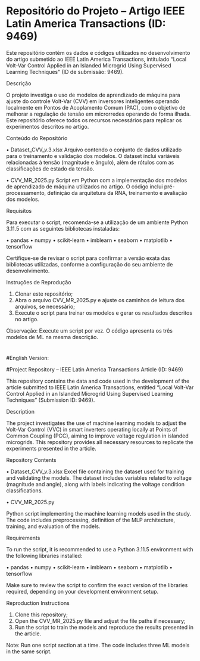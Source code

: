 # Repositório do Projeto – Artigo IEEE Latin America Transactions (ID: 9469)

Este repositório contém os dados e códigos utilizados no desenvolvimento do artigo submetido ao IEEE Latin America Transactions, intitulado “Local Volt-Var Control Applied in an Islanded Microgrid Using Supervised Learning Techniques" (ID de submissão: 9469).

Descrição

O projeto investiga o uso de modelos de aprendizado de máquina para ajuste do controle Volt-Var (CVV) em inversores inteligentes operando localmente em Pontos de Acoplamento Comum (PAC), com o objetivo de melhorar a regulação de tensão em microrredes operando de forma ilhada. Este repositório oferece todos os recursos necessários para replicar os experimentos descritos no artigo.

Conteúdo do Repositório

•	Dataset_CVV_v.3.xlsx
Arquivo contendo o conjunto de dados utilizado para o treinamento e validação dos modelos. O dataset inclui variáveis relacionadas à tensão (magnitude e ângulo), além de rótulos com as classificações de estado da tensão.

•	CVV_MR_2025.py
Script em Python com a implementação dos modelos de aprendizado de máquina utilizados no artigo. O código inclui pré-processamento, definição da arquitetura da RNA, treinamento e avaliação dos modelos.

Requisitos

Para executar o script, recomenda-se a utilização de um ambiente Python 3.11.5 com as seguintes bibliotecas instaladas:

•	pandas
•	numpy
•	scikit-learn
•	imblearn
•	seaborn
•	matplotlib
•	tensorflow 

Certifique-se de revisar o script para confirmar a versão exata das bibliotecas utilizadas, conforme a configuração do seu ambiente de desenvolvimento.

Instruções de Reprodução
1.	Clonar este repositório;
2.	Abra o arquivo CVV_MR_2025.py e ajuste os caminhos de leitura dos arquivos, se necessário;
3.	Execute o script para treinar os modelos e gerar os resultados descritos no artigo.

Observação: Execute um script por vez. O código apresenta os três modelos de ML na mesma descrição.
#
#
#English Version:

#Project Repository – IEEE Latin America Transactions Article (ID: 9469)

This repository contains the data and code used in the development of the article submitted to IEEE Latin America Transactions, entitled “Local Volt-Var Control Applied in an Islanded Microgrid Using Supervised Learning Techniques” (Submission ID: 9469).

Description

The project investigates the use of machine learning models to adjust the Volt-Var Control (VVC) in smart inverters operating locally at Points of Common Coupling (PCC), aiming to improve voltage regulation in islanded microgrids. This repository provides all necessary resources to replicate the experiments presented in the article.

Repository Contents

•	Dataset_CVV_v.3.xlsx
Excel file containing the dataset used for training and validating the models. The dataset includes variables related to voltage (magnitude and angle), along with labels indicating the voltage condition classifications.

•	CVV_MR_2025.py

Python script implementing the machine learning models used in the study. The code includes preprocessing, definition of the MLP architecture, training, and evaluation of the models.

Requirements

To run the script, it is recommended to use a Python 3.11.5 environment with the following libraries installed:

•	pandas
•	numpy
•	scikit-learn
•	imblearn
•	seaborn
•	matplotlib
•	tensorflow

Make sure to review the script to confirm the exact version of the libraries required, depending on your development environment setup.

Reproduction Instructions

1.	Clone this repository;
2.	Open the CVV_MR_2025.py file and adjust the file paths if necessary;
3.	Run the script to train the models and reproduce the results presented in the article.
   
Note: Run one script section at a time. The code includes three ML models in the same script.
